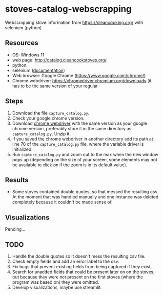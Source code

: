 # stoves-catalog-webscrapping
Webscrapping stove information from https://cleancooking.org/ with selenium (python).


## Resources
- OS: Windows 11
- web page: http://catalog.cleancookstoves.org/
- python
- selenium ([documentation](https://selenium-python.readthedocs.io/index.html))
- Web browser: Google Chrome (https://www.google.com/chrome/) 
- Chrome webdriver: https://chromedriver.chromium.org/downloads (it has to be the same version of your regular 


## Steps
1. Download the file `capture_catalog.py`.
1. Check your google chrome version.
2. Download [chrome webdriver](https://www.google.com/chrome/) with the same version as your google chrome version, preferably store it in the same directory as `capture_catalog.py`. Unzip it.
3. If you saved the chrome webdriver in another directory add its path at line 70 of the `capture_catalog.py` file, where the variable driver is initialized.
4. Run `capture_catalog.py` and zoom out to the max when the new window pops up (depending on the size of your screen, some elements may not be available to click on if the zoom is in its default value).


## Results
- Some stoves contained double quotes, so that messed the resulting csv. At the moment that was handled manually and one instance was deleted completely because it couldn't be made sense of. 


## Visualizations
Pending...

## TODO
1. Handle the double quotes so it doesn't mess the resulting csv file.
2. Check empty fields and add an error label to the csv.
3. Fix bugs that prevent existing fields from being captured if they exist.
4. Search for unadded fields that could be present later on on the stoves, but because they were not present on the first stoves (where the program was based on) they were omitted.
5. Develop visualizations, maybe use streamlit.
